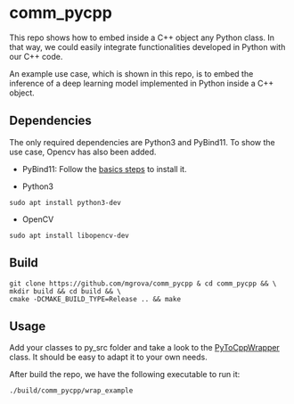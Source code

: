 # comm_pycpp

This repo shows how to embed inside a C++ object any Python class. In that way, we could easily integrate functionalities developed in Python with our C++ code. 

An example use case, which is shown in this repo, is to embed the inference of a deep learning model implemented in Python inside a C++ object.

## Dependencies

The only required dependencies are Python3 and PyBind11. To show the use case, Opencv has also been added.

* PyBind11: Follow the [basics steps](https://pybind11.readthedocs.io/en/stable/basics.html) to install it.

* Python3

```
sudo apt install python3-dev
```

* OpenCV

```
sudo apt install libopencv-dev
```

## Build
```
git clone https://github.com/mgrova/comm_pycpp & cd comm_pycpp && \
mkdir build && cd build && \
cmake -DCMAKE_BUILD_TYPE=Release .. && make
```

## Usage

Add your classes to py_src folder and take a look to the [PyToCppWrapper](https://github.com/mgrova/comm_pycpp/blob/master/src/PyToCppWrapper.cpp) class. It should be easy to adapt it to your own needs.

After build the repo, we have the following executable to run it:
```
./build/comm_pycpp/wrap_example
```